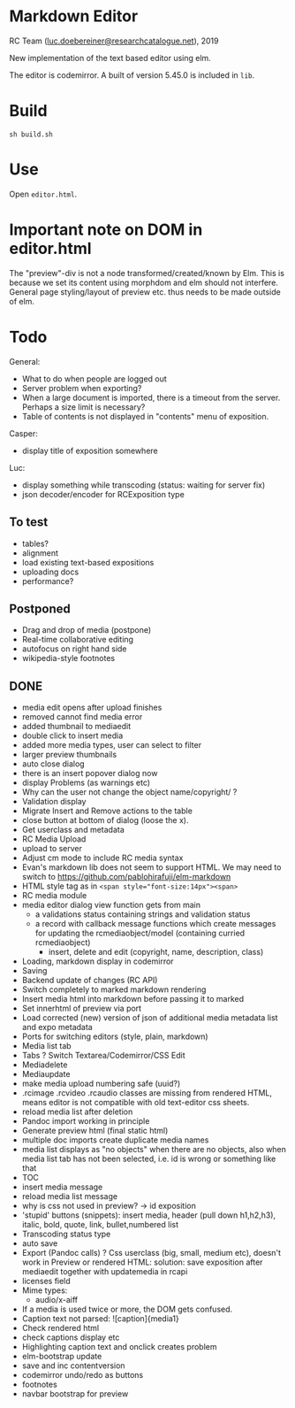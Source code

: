 # Markdown Editor

RC Team (luc.doebereiner@researchcatalogue.net), 2019

New implementation of the text based editor using elm.

The editor is codemirror. A built of version 5.45.0 is included in `lib`.

# Build

```
sh build.sh
```


# Use

Open `editor.html`.


# Important note on DOM in editor.html

The "preview"-div is not a node transformed/created/known by Elm. This
is because we set its content using morphdom and elm should not
interfere. General page styling/layout of preview etc.  thus needs to
be made outside of elm.

# Todo

General:
	
- What to do when people are logged out
- Server problem when exporting?
- When a large document is imported, there is a timeout from the server. Perhaps a size limit is necessary?
- Table of contents is not displayed in "contents" menu of exposition.

Casper:

- display title of exposition somewhere

Luc:


- display something while transcoding (status: waiting for server fix)
- json decoder/encoder for RCExposition type


## To test
- tables?
- alignment
- load existing text-based expositions
- uploading docs
- performance?

## Postponed

- Drag and drop of media (postpone)
- Real-time collaborative editing
- autofocus on right hand side
- wikipedia-style footnotes

## DONE

- media edit opens after upload finishes
- removed cannot find media error
- added thumbnail to mediaedit
- double click to insert media
- added more media types, user can select to filter 
- larger preview thumbnails
- auto close dialog
- there is an insert popover dialog now
- display Problems (as warnings etc)
- Why can the user not change the object name/copyright/ ?
- Validation display
- Migrate Insert and Remove actions to the table
- close button at bottom of dialog (loose the x).
- Get userclass and metadata
- RC Media Upload
- upload to server
- Adjust cm mode to include RC media syntax
- Evan's markdown lib does not seem to support HTML. We may need to
  switch to https://github.com/pablohirafuji/elm-markdown
- HTML style tag as in `<span style="font-size:14px"><span>`
- RC media module
- media editor dialog view function gets from main
  - a validations status containing strings and validation status
  - a record with callback message functions which create messages for updating the rcmediaobject/model
    (containing curried rcmediaobject)
    - insert, delete and edit (copyright, name, description, class)
- Loading, markdown display in codemirror
- Saving
- Backend update of changes (RC API)
- Switch completely to marked markdown rendering
- Insert media html into markdown before passing it to marked
- Set innerhtml of preview via port
- Load corrected (new) version of json of additional media metadata list and expo metadata
- Ports for switching editors (style, plain, markdown)
- Media list tab
- Tabs ? Switch Textarea/Codemirror/CSS Edit
- Mediadelete
- Mediaupdate
- make media upload numbering safe (uuid?)
- .rcimage .rcvideo .rcaudio classes are missing from rendered HTML, means editor is not compatible with old text-editor css sheets.
- reload media list after deletion
- Pandoc import working in principle
- Generate preview html (final static html)
- multiple doc imports create duplicate media names
- media list displays as "no objects" when there are no objects, also when media list tab has not been selected, i.e. id is wrong or something like that
- TOC
- insert media message
- reload media list message
- why is css not used in preview? -> id exposition
- 'stupid' buttons (snippets): insert media, header (pull down h1,h2,h3), italic, bold, quote, link, bullet,numbered list
- Transcoding status type
- auto save
- Export (Pandoc calls) 
? Css userclass (big, small, medium etc), doesn't work in Preview or rendered HTML: solution: save exposition after mediaedit together with updatemedia in rcapi
- licenses field
- Mime types:
  * audio/x-aiff
- If a media is used twice or more, the DOM gets confused.
- Caption text not parsed:  ![caption]{media1}
- Check rendered html
- check captions display etc
- Highlighting caption text and onclick creates problem
- elm-bootstrap update
- save and inc contentversion 
- codemirror undo/redo as buttons
- footnotes 
- navbar bootstrap for preview
